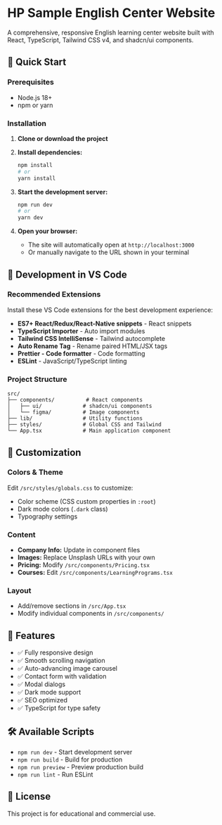 # HP Sample English Center Website

A comprehensive, responsive English learning center website built with React, TypeScript, Tailwind CSS v4, and shadcn/ui components.

## 🚀 Quick Start

### Prerequisites
- Node.js 18+ 
- npm or yarn

### Installation

1. **Clone or download the project**
2. **Install dependencies:**
   ```bash
   npm install
   # or
   yarn install
   ```

3. **Start the development server:**
   ```bash
   npm run dev
   # or
   yarn dev
   ```

4. **Open your browser:**
   - The site will automatically open at `http://localhost:3000`
   - Or manually navigate to the URL shown in your terminal

## 🔧 Development in VS Code

### Recommended Extensions
Install these VS Code extensions for the best development experience:

- **ES7+ React/Redux/React-Native snippets** - React snippets
- **TypeScript Importer** - Auto import modules
- **Tailwind CSS IntelliSense** - Tailwind autocomplete
- **Auto Rename Tag** - Rename paired HTML/JSX tags
- **Prettier - Code formatter** - Code formatting
- **ESLint** - JavaScript/TypeScript linting

### Project Structure
```
src/
├── components/          # React components
│   ├── ui/             # shadcn/ui components
│   └── figma/          # Image components
├── lib/                # Utility functions
├── styles/             # Global CSS and Tailwind
└── App.tsx             # Main application component
```

## 🎨 Customization

### Colors & Theme
Edit `/src/styles/globals.css` to customize:
- Color scheme (CSS custom properties in `:root`)
- Dark mode colors (`.dark` class)
- Typography settings

### Content
- **Company Info:** Update in component files
- **Images:** Replace Unsplash URLs with your own
- **Pricing:** Modify `/src/components/Pricing.tsx`
- **Courses:** Edit `/src/components/LearningPrograms.tsx`

### Layout
- Add/remove sections in `/src/App.tsx`
- Modify individual components in `/src/components/`

## 📱 Features

- ✅ Fully responsive design
- ✅ Smooth scrolling navigation
- ✅ Auto-advancing image carousel
- ✅ Contact form with validation
- ✅ Modal dialogs
- ✅ Dark mode support
- ✅ SEO optimized
- ✅ TypeScript for type safety

## 🛠️ Available Scripts

- `npm run dev` - Start development server
- `npm run build` - Build for production
- `npm run preview` - Preview production build
- `npm run lint` - Run ESLint

## 📄 License

This project is for educational and commercial use.